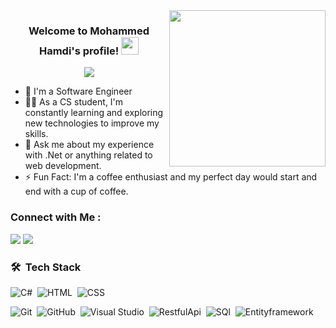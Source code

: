 
<img width="250" align="right" src="https://c.tenor.com/_DOBjnGspYAAAAAM/code-coding.gif">

<h3 align="center">
  Welcome to Mohammed Hamdi's profile!
  <img src="https://media.giphy.com/media/hvRJCLFzcasrR4ia7z/giphy.gif" width="28">
</h3>

<!-- Typing SVG by DenverCoder1 - https://github.com/DenverCoder1/readme-typing-svg -->
<p align="center">
  <a href="https://github.com/DenverCoder1/readme-typing-svg"><img src="https://readme-typing-svg.herokuapp.com/?lines=.Net-Developer;Always%20learning%20new%20things&font=Fira%20Code&center=true&width=440&height=45&color=f75c7e&vCenter=true&size=22"></a>
</p> 

- 🏢 I'm a Software Engineer
- 👨‍💻 As a CS student, I'm constantly learning and exploring new technologies to improve my skills.
- 💬 Ask me about my experience with .Net  or anything related to web development.
- ⚡ Fun Fact: I'm a coffee enthusiast and my perfect day would start and end with a cup of coffee.



### Connect with Me :

<a href="https://www.linkedin.com/in/mohammed-hamdi-699993230/" target="_blank"><img src="https://img.shields.io/badge/-Mohammed%20Hamdi-0077B5?style=for-the-badge&logo=Linkedin&logoColor=white"/></a>
<a href="https://www.facebook.com/Mohamed Hamdy5546" target="_self"><img src="https://img.shields.io/badge/-Mohamed%20Hamdy-0077B5?style=for-the-badge&logo=facebook&logoColor=white"/></a>
### 🛠 &nbsp;Tech Stack
![C#](https://img.shields.io/badge/-C#-05122A?style=flat&logo=c#)&nbsp;
![HTML](https://img.shields.io/badge/-HTML-05122A?style=flat&logo=HTML5)&nbsp;
![CSS](https://img.shields.io/badge/-CSS-05122A?style=flat&logo=CSS3&logoColor=1572B6)&nbsp;

![Git](https://img.shields.io/badge/-Git-05122A?style=flat&logo=git)&nbsp;
![GitHub](https://img.shields.io/badge/-GitHub-05122A?style=flat&logo=github)&nbsp;
![Visual Studio ](https://img.shields.io/badge/-Visual%20Studio%2005122A?style=flat&logo=visual-studio&logoColor=007ACC)&nbsp;
![RestfulApi](https://img.shields.io/badge/-Restful-05122A?style=flat&logo=RestfulApi)&nbsp;
![SQl](https://img.shields.io/badge/-SQL-05122A?style=flat&logo=SQL)&nbsp;
![Entityframework](https://img.shields.io/badge/-EntityFramework%20-05122A?style=flat&logo=EntityFramework)&nbsp;




